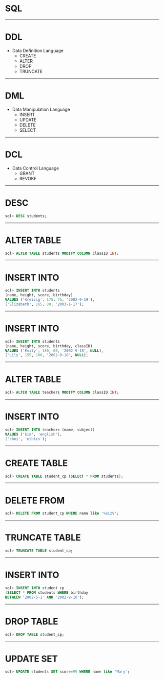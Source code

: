 # SQL
---
# DDL
  - Data Definition Language
    - CREATE
    - ALTER
    - DROP
    - TRUNCATE
---
# DML
  - Data Manipulation Language
    - INSERT
    - UPDATE
    - DELETE
    - SELECT
---
# DCL
  - Data Control Language
    - GRANT
    - REVOKE
---
# DESC 
```sql
sql> DESC students;
```
---
# ALTER TABLE
```sql
sql> ALTER TABLE students MODIFY COLUMN classID INT;
```
---
# INSERT INTO
```sql
sql> INSERT INTO students
(name, height, score, birthday)
VALUES ('Kreizig', 175, 75, '2002-9-19'),
('Elizabeth', 165, 80, '2003-1-17');
```
---
# INSERT INTO
```sql
sql> INSERT INTO students 
(name, height, score, birthday, classID)
VALUES ('Emily', 180, 60, '2002-9-18', NULL),
('Lily', 155, 100, '2002-9-18', NULL);
```
---
# ALTER TABLE
```sql
sql> ALTER TABLE teachers MODIFY COLUMN classID INT;
```
---
# INSERT INTO
```sql
sql> INSERT INTO teachers (name, subject)
VALUES ('kim', 'english'),
('choi', 'ethics');
```
---
# CREATE TABLE
```sql
sql> CREATE TABLE student_cp (SELECT * FROM students);
```
---
# DELETE FROM
```sql
sql> DELETE FROM student_cp WHERE name like '%eiz%';
```
---
# TRUNCATE TABLE
```sql
sql> TRUNCATE TABLE student_cp;
```
---
# INSERT INTO
```sql
sql> INSERT INTO student_cp
(SELECT * FROM students WHERE birthday 
BETWEEN '2002-5-1' AND '2002-9-10');
```
---
# DROP TABLE
```sql
sql> DROP TABLE student_cp;
```
---
# UPDATE SET
```sql
sql> UPDATE students SET score=99 WHERE name like 'Mary';
```


